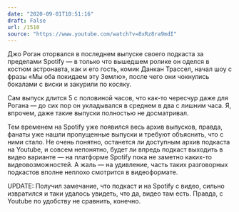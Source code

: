 ```yaml
---
date: "2020-09-01T10:51:16"
draft: False
url: /1510
source: "https://www.youtube.com/watch?v=8xRz8ra9mdI"
---
```


Джо Роган оторвался в последнем выпуске своего подкаста за пределами Spotify — в только что вышедшем ролике он оделся в костюм астронавта, как и его гость, комик Данкан Трассел, начал шоу с фразы «Мы оба покидаем эту Землю», после чего они чокнулись бокалами с виски и закурили по косяку. 

Сам выпуск длится 5 с половиной часов, что как-то чересчур даже для Рогана — до сих пор он укладывался в среднем в два с лишним часа. Я, впрочем, даже такие выпуски полностью не досматривал.

Тем временем на Spotify уже появился весь архив выпусков, правда, фанаты уже нашли пропущенные выпуски и требуют объяснить, что с ними стало. Не очень понятно, останется ли доступным архив подкаста на Youtube, и совсем непонятно, будет ли впредь подкаст выходить в видео варианте — на платформе Spotify пока не заметно каких-то видеовозможностей. А жаль — на удивление, часть таких разговорных подкастов вполне неплохо смотрится в видеоформате.

UPDATE: Получил замечание, что подкаст и на Spotify с видео, сильно извратился и таки удалось увидеть, что да, видео там есть. Правда, с Youtube по удобству не сравнить, конечно.
